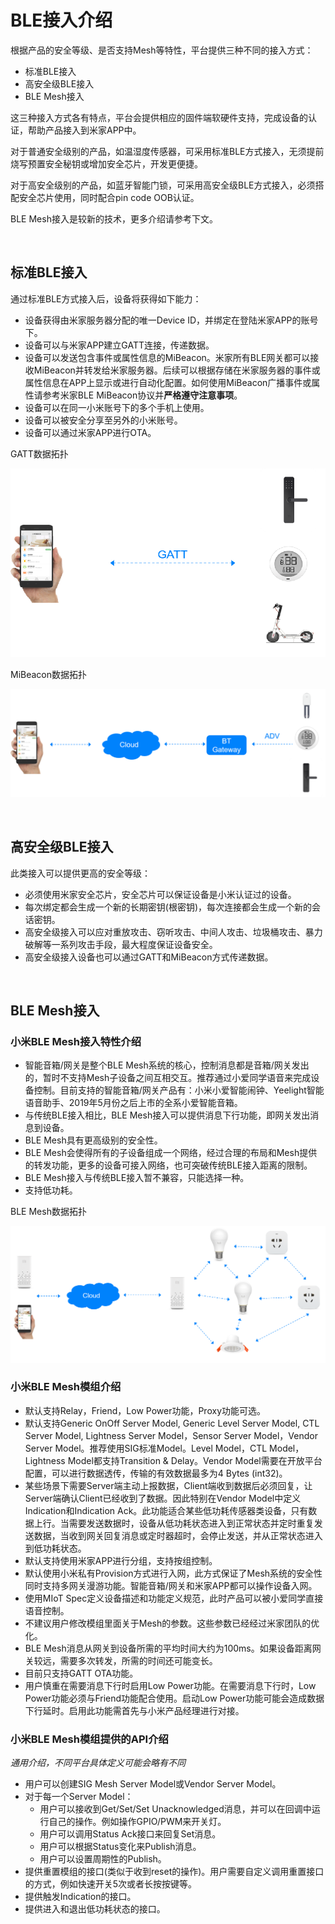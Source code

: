 # BLE接入介绍

根据产品的安全等级、是否支持Mesh等特性，平台提供三种不同的接入方式：

* 标准BLE接入
* 高安全级BLE接入
* BLE Mesh接入

这三种接入方式各有特点，平台会提供相应的固件端软硬件支持，完成设备的认证，帮助产品接入到米家APP中。

对于普通安全级别的产品，如温湿度传感器，可采用标准BLE方式接入，无须提前烧写预置安全秘钥或增加安全芯片，开发更便捷。

对于高安全级别的产品，如蓝牙智能门锁，可采用高安全级BLE方式接入，必须搭配安全芯片使用，同时配合pin code OOB认证。

BLE Mesh接入是较新的技术，更多介绍请参考下文。

<br/>

## 标准BLE接入

通过标准BLE方式接入后，设备将获得如下能力：
- 设备获得由米家服务器分配的唯一Device ID，并绑定在登陆米家APP的账号下。
- 设备可以与米家APP建立GATT连接，传递数据。
- 设备可以发送包含事件或属性信息的MiBeacon。米家所有BLE网关都可以接收MiBeacon并转发给米家服务器。后续可以根据存储在米家服务器的事件或属性信息在APP上显示或进行自动化配置。如何使用MiBeacon广播事件或属性请参考米家BLE MiBeacon协议并**严格遵守注意事项**。
- 设备可以在同一小米账号下的多个手机上使用。
- 设备可以被安全分享至另外的小米账号。
- 设备可以通过米家APP进行OTA。

GATT数据拓扑

![Xiaomi GATT Topology](./pics/gatt-topology.png)

MiBeacon数据拓扑

![Xiaomi MiBeacon Topology](./pics/mibeacon-topology.png)

<br/>

## 高安全级BLE接入

此类接入可以提供更高的安全等级：
- 必须使用米家安全芯片，安全芯片可以保证设备是小米认证过的设备。
- 每次绑定都会生成一个新的长期密钥(根密钥)，每次连接都会生成一个新的会话密钥。
- 高安全级接入可以应对重放攻击、窃听攻击、中间人攻击、垃圾桶攻击、暴力破解等一系列攻击手段，最大程度保证设备安全。
- 高安全级接入设备也可以通过GATT和MiBeacon方式传递数据。

<br/>

## BLE Mesh接入

### 小米BLE Mesh接入特性介绍

- 智能音箱/网关是整个BLE Mesh系统的核心，控制消息都是音箱/网关发出的，暂时不支持Mesh子设备之间互相交互。推荐通过小爱同学语音来完成设备控制。目前支持的智能音箱/网关产品有：小米小爱智能闹钟、Yeelight智能语音助手、2019年5月份之后上市的全系小爱智能音箱。
- 与传统BLE接入相比，BLE Mesh接入可以提供消息下行功能，即网关发出消息到设备。
- BLE Mesh具有更高级别的安全性。
- BLE Mesh会使得所有的子设备组成一个网络，经过合理的布局和Mesh提供的转发功能，更多的设备可接入网络，也可突破传统BLE接入距离的限制。
- BLE Mesh接入与传统BLE接入暂不兼容，只能选择一种。
- 支持低功耗。

BLE Mesh数据拓扑

![Xiaomi Mesh Topology](./pics/mesh-topology.png)

### 小米BLE Mesh模组介绍

- 默认支持Relay，Friend，Low Power功能，Proxy功能可选。
- 默认支持Generic OnOff Server Model, Generic Level Server Model, CTL Server Model, Lightness Server Model，Sensor Server Model，Vendor Server Model。推荐使用SIG标准Model。Level Model，CTL Model，Lightness Model都支持Transition & Delay。Vendor Model需要在开放平台配置，可以进行数据透传，传输的有效数据最多为4 Bytes (int32)。
- 某些场景下需要Server端主动上报数据，Client端收到数据后必须回复，让Server端确认Client已经收到了数据。因此特别在Vendor Model中定义Indication和Indication Ack。此功能适合某些低功耗传感器类设备，只有数据上行。当需要发送数据时，设备从低功耗状态进入到正常状态并定时重复发送数据，当收到网关回复消息或定时器超时，会停止发送，并从正常状态进入到低功耗状态。
- 默认支持使用米家APP进行分组，支持按组控制。
- 默认使用小米私有Provision方式进行入网，此方式保证了Mesh系统的安全性同时支持多网关漫游功能。智能音箱/网关和米家APP都可以操作设备入网。
- 使用MIoT Spec定义设备描述和功能定义规范，此时产品可以被小爱同学直接语音控制。
- 不建议用户修改模组里面关于Mesh的参数。这些参数已经经过米家团队的优化。
- BLE Mesh消息从网关到设备所需的平均时间大约为100ms。如果设备距离网关较远，需要多次转发，所需的时间还可能变长。
- 目前只支持GATT OTA功能。
- 用户慎重在需要消息下行时启用Low Power功能。在需要消息下行时，Low Power功能必须与Friend功能配合使用。启动Low Power功能可能会造成数据下行延时。启用此功能需首先与小米产品经理进行对接。

### 小米BLE Mesh模组提供的API介绍

*通用介绍，不同平台具体定义可能会略有不同*

- 用户可以创建SIG Mesh Server Model或Vendor Server Model。
- 对于每一个Server Model：
  - 用户可以接收到Get/Set/Set Unacknowledged消息，并可以在回调中运行自己的操作。例如操作GPIO/PWM来开关灯。
  - 用户可以调用Status Ack接口来回复Set消息。
  - 用户可以根据Status变化来Publish消息。
  - 用户可以设置周期性的Publish。
- 提供重置模组的接口(类似于收到reset的操作)。用户需要自定义调用重置接口的方式，例如快速开关5次或者长按按键等。
- 提供触发Indication的接口。
- 提供进入和退出低功耗状态的接口。
